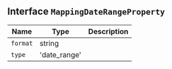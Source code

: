 ## Interface `MappingDateRangeProperty`

| Name | Type | Description |
| - | - | - |
| `format` | string | &nbsp; |
| `type` | 'date_range' | &nbsp; |
